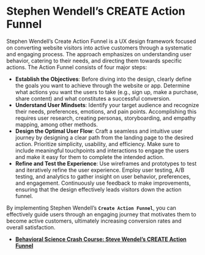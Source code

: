 # Stephen Wendell’s CREATE Action Funnel

Stephen Wendell’s Create Action Funnel is a UX design framework focused on converting website visitors into active customers through a systematic and engaging process. The approach emphasizes on understanding user behavior, catering to their needs, and directing them towards specific actions. The Action Funnel consists of four major steps:

- **Establish the Objectives**: Before diving into the design, clearly define the goals you want to achieve through the website or app. Determine what actions you want the users to take (e.g., sign up, make a purchase, share content) and what constitutes a successful conversion.
- **Understand User Mindsets**: Identify your target audience and recognize their needs, preferences, emotions, and pain points. Accomplishing this requires user research, creating personas, storyboarding, and empathy mapping, among other methods.
- **Design the Optimal User Flow**: Craft a seamless and intuitive user journey by designing a clear path from the landing page to the desired action. Prioritize simplicity, usability, and efficiency. Make sure to include meaningful touchpoints and interactions to engage the users and make it easy for them to complete the intended action.
- **Refine and Test the Experience**: Use wireframes and prototypes to test and iteratively refine the user experience. Employ user testing, A/B testing, and analytics to gather insight on user behavior, preferences, and engagement. Continuously use feedback to make improvements, ensuring that the design effectively leads visitors down the action funnel.

By implementing Stephen Wendell’s **`Create Action Funnel`**, you can effectively guide users through an engaging journey that motivates them to become active customers, ultimately increasing conversion rates and overall satisfaction.

- **[Behavioral Science Crash Course: Steve Wendel’s CREATE Action Funnel](https://www.prodify.group/blog/behavioral-science-crash-course-steve-wendels-create-action-funnel)**

